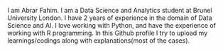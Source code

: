 

<!--
**fahimabrar/fahimabrar** is a ✨ _special_ ✨ repository because its `README.md` (this file) appears on your GitHub profile.

Here are some ideas to get you started:

- 🔭 I’m currently working on ...
- 🌱 I’m currently learning ...
- 👯 I’m looking to collaborate on ...
- 🤔 I’m looking for help with ...
- 💬 Ask me about ...
- 📫 How to reach me: ...
- 😄 Pronouns: ...
- ⚡ Fun fact: ...
-->

I am Abrar Fahim. I am a Data Science and Analytics student at Brunel University London. I have 2 years of experience in the domain of Data Science and AI. I love working with Python, and have the experience of working with R programming. In this Github profile I try to upload my learnings/codings along with explanations(most of the cases). 


